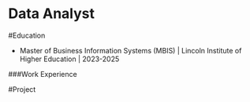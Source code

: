 # Data Analyst

#Education
- Master of Business Information Systems (MBIS) | Lincoln Institute of Higher Education | 2023-2025


###Work Experience


#Project
